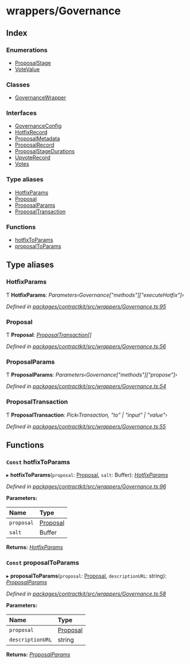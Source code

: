 # wrappers/Governance

## Index

### Enumerations

* [ProposalStage](../enums/_wrappers_governance_.proposalstage.md)
* [VoteValue](../enums/_wrappers_governance_.votevalue.md)

### Classes

* [GovernanceWrapper](../classes/_wrappers_governance_.governancewrapper.md)

### Interfaces

* [GovernanceConfig](../interfaces/_wrappers_governance_.governanceconfig.md)
* [HotfixRecord](../interfaces/_wrappers_governance_.hotfixrecord.md)
* [ProposalMetadata](../interfaces/_wrappers_governance_.proposalmetadata.md)
* [ProposalRecord](../interfaces/_wrappers_governance_.proposalrecord.md)
* [ProposalStageDurations](../interfaces/_wrappers_governance_.proposalstagedurations.md)
* [UpvoteRecord](../interfaces/_wrappers_governance_.upvoterecord.md)
* [Votes](../interfaces/_wrappers_governance_.votes.md)

### Type aliases

* [HotfixParams](_wrappers_governance_.md#hotfixparams)
* [Proposal](_wrappers_governance_.md#proposal)
* [ProposalParams](_wrappers_governance_.md#proposalparams)
* [ProposalTransaction](_wrappers_governance_.md#proposaltransaction)

### Functions

* [hotfixToParams](_wrappers_governance_.md#const-hotfixtoparams)
* [proposalToParams](_wrappers_governance_.md#const-proposaltoparams)

## Type aliases

### HotfixParams

Ƭ **HotfixParams**: _Parameters‹Governance\["methods"\]\["executeHotfix"\]›_

_Defined in_ [_packages/contractkit/src/wrappers/Governance.ts:95_](https://github.com/celo-org/celo-monorepo/blob/master/packages/contractkit/src/wrappers/Governance.ts#L95)

### Proposal

Ƭ **Proposal**: [_ProposalTransaction_](_wrappers_governance_.md#proposaltransaction)_\[\]_

_Defined in_ [_packages/contractkit/src/wrappers/Governance.ts:56_](https://github.com/celo-org/celo-monorepo/blob/master/packages/contractkit/src/wrappers/Governance.ts#L56)

### ProposalParams

Ƭ **ProposalParams**: _Parameters‹Governance\["methods"\]\["propose"\]›_

_Defined in_ [_packages/contractkit/src/wrappers/Governance.ts:54_](https://github.com/celo-org/celo-monorepo/blob/master/packages/contractkit/src/wrappers/Governance.ts#L54)

### ProposalTransaction

Ƭ **ProposalTransaction**: _Pick‹Transaction, "to" \| "input" \| "value"›_

_Defined in_ [_packages/contractkit/src/wrappers/Governance.ts:55_](https://github.com/celo-org/celo-monorepo/blob/master/packages/contractkit/src/wrappers/Governance.ts#L55)

## Functions

### `Const` hotfixToParams

▸ **hotfixToParams**\(`proposal`: [Proposal](_wrappers_governance_.md#proposal), `salt`: Buffer\): [_HotfixParams_](_wrappers_governance_.md#hotfixparams)

_Defined in_ [_packages/contractkit/src/wrappers/Governance.ts:96_](https://github.com/celo-org/celo-monorepo/blob/master/packages/contractkit/src/wrappers/Governance.ts#L96)

**Parameters:**

| Name | Type |
| :--- | :--- |
| `proposal` | [Proposal](_wrappers_governance_.md#proposal) |
| `salt` | Buffer |

**Returns:** [_HotfixParams_](_wrappers_governance_.md#hotfixparams)

### `Const` proposalToParams

▸ **proposalToParams**\(`proposal`: [Proposal](_wrappers_governance_.md#proposal), `descriptionURL`: string\): [_ProposalParams_](_wrappers_governance_.md#proposalparams)

_Defined in_ [_packages/contractkit/src/wrappers/Governance.ts:58_](https://github.com/celo-org/celo-monorepo/blob/master/packages/contractkit/src/wrappers/Governance.ts#L58)

**Parameters:**

| Name | Type |
| :--- | :--- |
| `proposal` | [Proposal](_wrappers_governance_.md#proposal) |
| `descriptionURL` | string |

**Returns:** [_ProposalParams_](_wrappers_governance_.md#proposalparams)


